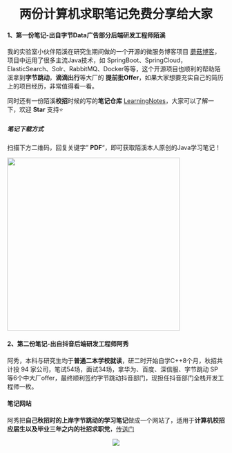 <h1 align="center">两份计算机求职笔记免费分享给大家</h1>

#### 1、第一份笔记-出自字节Data广告部分后端研发工程师陌溪

我的实验室小伙伴陌溪在研究生期间做的一个开源的微服务博客项目 [蘑菇博客](https://gitee.com/moxi159753/mogu_blog_v2)，项目中运用了很多主流Java技术，如 SpringBoot、SpringCloud，ElasticSearch、Solr、RabbitMQ、Docker等等，这个开源项目也顺利的帮助陌溪拿到**字节跳动**，**滴滴出行**等大厂的 **提前批Offer**，如果大家想要充实自己的简历上的项目经历，非常值得看一看。

同时还有一份陌溪**校招**时候的写的**笔记仓库** [LearningNotes](https://gitee.com/moxi159753/LearningNotes)，大家可以了解一下，欢迎 **Star** 支持⭐ 

##### 笔记下载方式

扫描下方二维码，回复关键字” **PDF**“，即可获取陌溪本人原创的Java学习笔记！

<img src="https://axiu-image-bed.oss-cn-shanghai.aliyuncs.com/img/202203261424019.png" style="width:400px;" />



#### 2、第二份笔记-出自抖音后端研发工程师阿秀

阿秀，本科与研究生均于**普通二本学校就读**，研二时开始自学C++8个月，秋招共计投 94 家公司，笔试54场，面试34场，拿华为、百度、深信服、字节跳动 SP 等6个中大厂offer，最终顺利签约字节跳动抖音部门，现担任抖音部门全栈开发工程师一枚。

#### 笔记网站

阿秀把**自己秋招时的上岸字节跳动的学习笔记**做成一个网站了，适用于**计算机校招应届生以及毕业三年之内的社招求职党**，<a href="https://interviewguide.cn/#/" target="_blank">传送门</a>

<div align="center">
  <a href="https://interviewguide.cn/notes/01-guide/web-guide-reading.html">
  <img src="https://axiu-image-bed.oss-cn-shanghai.aliyuncs.com/img/202205161146636.png" target="_blank">
  </a>
</div>



